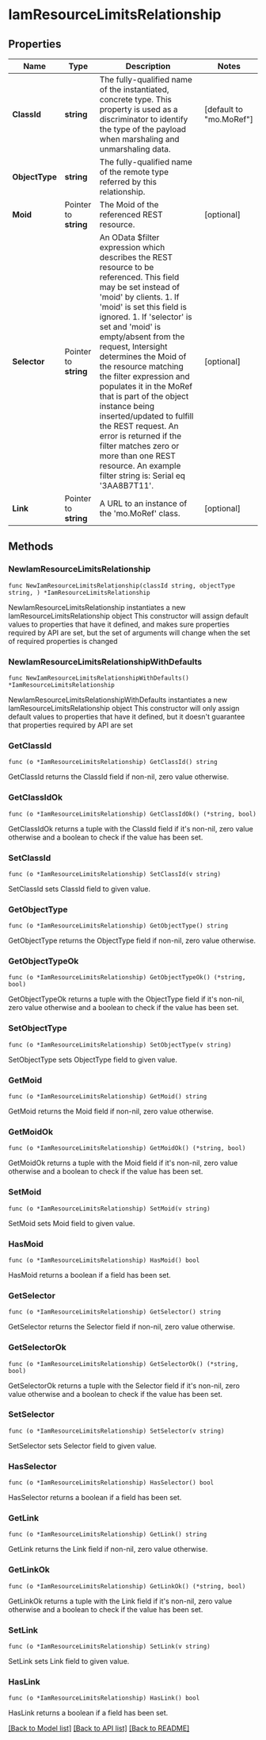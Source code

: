 # IamResourceLimitsRelationship

## Properties

Name | Type | Description | Notes
------------ | ------------- | ------------- | -------------
**ClassId** | **string** | The fully-qualified name of the instantiated, concrete type. This property is used as a discriminator to identify the type of the payload when marshaling and unmarshaling data. | [default to "mo.MoRef"]
**ObjectType** | **string** | The fully-qualified name of the remote type referred by this relationship. | 
**Moid** | Pointer to **string** | The Moid of the referenced REST resource. | [optional] 
**Selector** | Pointer to **string** | An OData $filter expression which describes the REST resource to be referenced. This field may be set instead of &#39;moid&#39; by clients. 1. If &#39;moid&#39; is set this field is ignored. 1. If &#39;selector&#39; is set and &#39;moid&#39; is empty/absent from the request, Intersight determines the Moid of the resource matching the filter expression and populates it in the MoRef that is part of the object instance being inserted/updated to fulfill the REST request. An error is returned if the filter matches zero or more than one REST resource. An example filter string is: Serial eq &#39;3AA8B7T11&#39;. | [optional] 
**Link** | Pointer to **string** | A URL to an instance of the &#39;mo.MoRef&#39; class. | [optional] 

## Methods

### NewIamResourceLimitsRelationship

`func NewIamResourceLimitsRelationship(classId string, objectType string, ) *IamResourceLimitsRelationship`

NewIamResourceLimitsRelationship instantiates a new IamResourceLimitsRelationship object
This constructor will assign default values to properties that have it defined,
and makes sure properties required by API are set, but the set of arguments
will change when the set of required properties is changed

### NewIamResourceLimitsRelationshipWithDefaults

`func NewIamResourceLimitsRelationshipWithDefaults() *IamResourceLimitsRelationship`

NewIamResourceLimitsRelationshipWithDefaults instantiates a new IamResourceLimitsRelationship object
This constructor will only assign default values to properties that have it defined,
but it doesn't guarantee that properties required by API are set

### GetClassId

`func (o *IamResourceLimitsRelationship) GetClassId() string`

GetClassId returns the ClassId field if non-nil, zero value otherwise.

### GetClassIdOk

`func (o *IamResourceLimitsRelationship) GetClassIdOk() (*string, bool)`

GetClassIdOk returns a tuple with the ClassId field if it's non-nil, zero value otherwise
and a boolean to check if the value has been set.

### SetClassId

`func (o *IamResourceLimitsRelationship) SetClassId(v string)`

SetClassId sets ClassId field to given value.


### GetObjectType

`func (o *IamResourceLimitsRelationship) GetObjectType() string`

GetObjectType returns the ObjectType field if non-nil, zero value otherwise.

### GetObjectTypeOk

`func (o *IamResourceLimitsRelationship) GetObjectTypeOk() (*string, bool)`

GetObjectTypeOk returns a tuple with the ObjectType field if it's non-nil, zero value otherwise
and a boolean to check if the value has been set.

### SetObjectType

`func (o *IamResourceLimitsRelationship) SetObjectType(v string)`

SetObjectType sets ObjectType field to given value.


### GetMoid

`func (o *IamResourceLimitsRelationship) GetMoid() string`

GetMoid returns the Moid field if non-nil, zero value otherwise.

### GetMoidOk

`func (o *IamResourceLimitsRelationship) GetMoidOk() (*string, bool)`

GetMoidOk returns a tuple with the Moid field if it's non-nil, zero value otherwise
and a boolean to check if the value has been set.

### SetMoid

`func (o *IamResourceLimitsRelationship) SetMoid(v string)`

SetMoid sets Moid field to given value.

### HasMoid

`func (o *IamResourceLimitsRelationship) HasMoid() bool`

HasMoid returns a boolean if a field has been set.

### GetSelector

`func (o *IamResourceLimitsRelationship) GetSelector() string`

GetSelector returns the Selector field if non-nil, zero value otherwise.

### GetSelectorOk

`func (o *IamResourceLimitsRelationship) GetSelectorOk() (*string, bool)`

GetSelectorOk returns a tuple with the Selector field if it's non-nil, zero value otherwise
and a boolean to check if the value has been set.

### SetSelector

`func (o *IamResourceLimitsRelationship) SetSelector(v string)`

SetSelector sets Selector field to given value.

### HasSelector

`func (o *IamResourceLimitsRelationship) HasSelector() bool`

HasSelector returns a boolean if a field has been set.

### GetLink

`func (o *IamResourceLimitsRelationship) GetLink() string`

GetLink returns the Link field if non-nil, zero value otherwise.

### GetLinkOk

`func (o *IamResourceLimitsRelationship) GetLinkOk() (*string, bool)`

GetLinkOk returns a tuple with the Link field if it's non-nil, zero value otherwise
and a boolean to check if the value has been set.

### SetLink

`func (o *IamResourceLimitsRelationship) SetLink(v string)`

SetLink sets Link field to given value.

### HasLink

`func (o *IamResourceLimitsRelationship) HasLink() bool`

HasLink returns a boolean if a field has been set.


[[Back to Model list]](../README.md#documentation-for-models) [[Back to API list]](../README.md#documentation-for-api-endpoints) [[Back to README]](../README.md)


